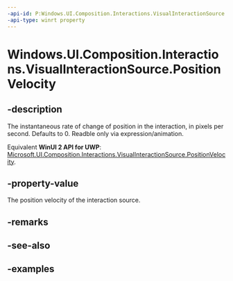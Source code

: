 ```yaml
---
-api-id: P:Windows.UI.Composition.Interactions.VisualInteractionSource.PositionVelocity
-api-type: winrt property
---
```


<!-- Property syntax.
public Vector3 PositionVelocity { get; }
-->

# Windows.UI.Composition.Interactions.VisualInteractionSource.PositionVelocity

## -description
The instantaneous rate of change of position in the interaction, in pixels per second. Defaults to 0. Readble only via expression/animation.

Equivalent **WinUI 2 API for UWP**: [Microsoft.UI.Composition.Interactions.VisualInteractionSource.PositionVelocity](/windows/winui/api/microsoft.ui.composition.interactions.visualinteractionsource.positionvelocity).

## -property-value
The position velocity of the interaction source.

## -remarks

## -see-also

## -examples

